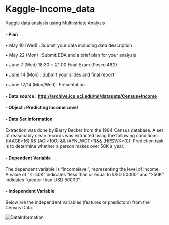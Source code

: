 # Kaggle-Income_data
Kaggle data analysis using Multivariate Analysis

#### - Plan

• May 10 (Wed) : Submit your data including data description

• May 22 (Mon) : Submit EDA and a brief plan for your analysis

• June 7 (Wed) 18:30 ~ 21:00 Final Exam (Posco 462)

• June 14 (Mon) : Submit your slides and final report

• June 12/14 (Mon/Wed): Presentation

#### - Data source : http://archive.ics.uci.edu/ml/datasets/Census+Income

#### - Object : Predicting Income Level

#### - Data Set Information
Extraction was done by Barry Becker from the 1994 Census database. A set of reasonably clean records was extracted using the following conditions: ((AAGE>16) && (AGI>100) && (AFNLWGT>1)&& (HRSWK>0)) 
Prediction task is to determine whether a person makes over 50K a year.

#### - Dependent Variable
The dependent variable is “incomelevel”, representing the level of income. A value of “<=50K” indicates “less than or equal to USD 50000” and “>50K” indicates “greater than USD 50000”.

#### - Independent Variable
Below are the independent variables (features or predictors) from the Census Data.

![DataInformation](http://postfiles5.naver.net/MjAxNzA4MjlfMTgw/MDAxNTA0MDEyNTM4NDMz.6tN4YHln4JCKahv-aqM1qxQMO7AUxzxsHZexRFaAKCAg.4kkfDoefrrYWNb2qQjf_Vt8tGRvJx00vleczU-H6Ptwg.PNG.o_oaill/test.png?type=w1)
